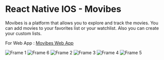 # React Native IOS - Movibes

Movibes is a platform that allows you to explore and track the movies. You can add movies to your favorites list or your watchlist. Also you can create your custom lists.

For Web App : [Movibes Web App](https://github.com/eserinoglu/nextjs-movibes)

![Frame 1](https://github.com/eserinoglu/react-native-ios-movie-listing-app/assets/132064533/5e1c6e93-cdb1-4af9-8af9-1c83475563c7)
![Frame 6](https://github.com/eserinoglu/react-native-ios-movie-listing-app/assets/132064533/384232aa-4d86-456f-a541-b76bbfdac5b2)
![Frame 2](https://github.com/eserinoglu/react-native-ios-movie-listing-app/assets/132064533/5a5ae2b6-1484-4d3d-8c25-eccb318e49bc)
![Frame 3](https://github.com/eserinoglu/react-native-ios-movie-listing-app/assets/132064533/aab9bcd3-cbd0-4d96-bd76-86a71f1801ff)
![Frame 4](https://github.com/eserinoglu/react-native-ios-movie-listing-app/assets/132064533/cae405d9-7eac-495f-8e09-620dd4c661c3)
![Frame 5](https://github.com/eserinoglu/react-native-ios-movie-listing-app/assets/132064533/38878927-e5ab-4fdd-9a79-d8fe2552bd02)


